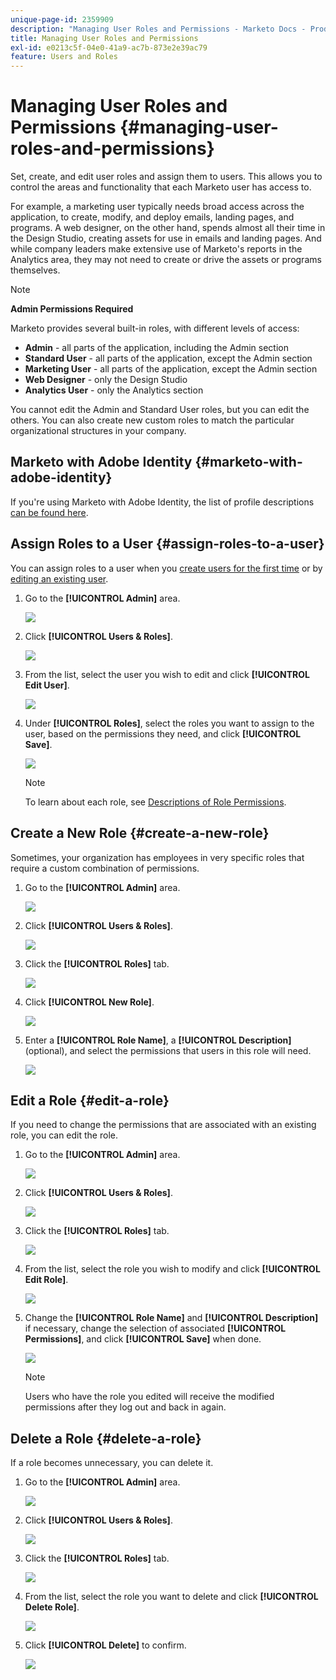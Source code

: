 ```yaml
---
unique-page-id: 2359909
description: "Managing User Roles and Permissions - Marketo Docs - Product Documentation"
title: Managing User Roles and Permissions
exl-id: e0213c5f-04e0-41a9-ac7b-873e2e39ac79
feature: Users and Roles
---
```

# Managing User Roles and Permissions {#managing-user-roles-and-permissions}

Set, create, and edit user roles and assign them to users. This allows you to control the areas and functionality that each Marketo user has access to.

For example, a marketing user typically needs broad access across the application, to create, modify, and deploy emails, landing pages, and programs. A web designer, on the other hand, spends almost all their time in the Design Studio, creating assets for use in emails and landing pages. And while company leaders make extensive use of Marketo's reports in the Analytics area, they may not need to create or drive the assets or programs themselves.

>[!NOTE]
>
>**Admin Permissions Required**

Marketo provides several built-in roles, with different levels of access:

* **Admin** - all parts of the application, including the Admin section
* **Standard User** - all parts of the application, except the Admin section
* **Marketing User** - all parts of the application, except the Admin section
* **Web Designer** - only the Design Studio
* **Analytics User** - only the Analytics section

You cannot edit the Admin and Standard User roles, but you can edit the others. You can also create new custom roles to match the particular organizational structures in your company.

## Marketo with Adobe Identity {#marketo-with-adobe-identity}

If you're using Marketo with Adobe Identity, the list of profile descriptions [can be found here](/help/marketo/product-docs/administration/marketo-with-adobe-identity/adobe-identity-management-overview.md#profile-levels).

## Assign Roles to a User {#assign-roles-to-a-user}

You can assign roles to a user when you [create users for the first time](/help/marketo/product-docs/administration/users-and-roles/create-delete-edit-and-change-a-user-role.md) or by [editing an existing user](/help/marketo/product-docs/administration/users-and-roles/managing-marketo-users.md).

1. Go to the **[!UICONTROL Admin]** area.

   ![](assets/managing-user-roles-and-permissions-1.png)

1. Click **[!UICONTROL Users & Roles]**.

   ![](assets/managing-user-roles-and-permissions-2.png)

1. From the list, select the user you wish to edit and click **[!UICONTROL Edit User]**.

   ![](assets/managing-user-roles-and-permissions-3.png)

1. Under **[!UICONTROL Roles]**, select the roles you want to assign to the user, based on the permissions they need, and click **[!UICONTROL Save]**.

   ![](assets/managing-user-roles-and-permissions-4.png)

   >[!NOTE]
   >
   >To learn about each role, see [Descriptions of Role Permissions](/help/marketo/product-docs/administration/users-and-roles/descriptions-of-role-permissions.md).

## Create a New Role {#create-a-new-role}

Sometimes, your organization has employees in very specific roles that require a custom combination of permissions.

1. Go to the **[!UICONTROL Admin]** area.

   ![](assets/managing-user-roles-and-permissions-5.png)

1. Click **[!UICONTROL Users & Roles]**.

   ![](assets/managing-user-roles-and-permissions-6.png)

1. Click the **[!UICONTROL Roles]** tab.

   ![](assets/managing-user-roles-and-permissions-7.png)

1. Click **[!UICONTROL New Role]**.

   ![](assets/managing-user-roles-and-permissions-8.png)

1. Enter a **[!UICONTROL Role Name]**, a **[!UICONTROL Description]** (optional), and select the permissions that users in this role will need.

   ![](assets/managing-user-roles-and-permissions-9.png)

## Edit a Role {#edit-a-role}

If you need to change the permissions that are associated with an existing role, you can edit the role.

1. Go to the **[!UICONTROL Admin]** area.

   ![](assets/managing-user-roles-and-permissions-10.png)

1. Click **[!UICONTROL Users & Roles]**.

   ![](assets/managing-user-roles-and-permissions-11.png)

1. Click the **[!UICONTROL Roles]** tab.

   ![](assets/managing-user-roles-and-permissions-12.png)

1. From the list, select the role you wish to modify and click **[!UICONTROL Edit Role]**.

   ![](assets/managing-user-roles-and-permissions-13.png)

1. Change the **[!UICONTROL Role Name]** and **[!UICONTROL Description]** if necessary, change the selection of associated **[!UICONTROL Permissions]**, and click **[!UICONTROL Save]** when done.

   ![](assets/managing-user-roles-and-permissions-14.png)

   >[!NOTE]
   >
   >Users who have the role you edited will receive the modified permissions after they log out and back in again.

## Delete a Role {#delete-a-role}

If a role becomes unnecessary, you can delete it.

1. Go to the **[!UICONTROL Admin]** area.

   ![](assets/managing-user-roles-and-permissions-15.png)

1. Click **[!UICONTROL Users & Roles]**.

   ![](assets/managing-user-roles-and-permissions-16.png)

1. Click the **[!UICONTROL Roles]** tab.

   ![](assets/managing-user-roles-and-permissions-17.png)

1. From the list, select the role you want to delete and click **[!UICONTROL Delete Role]**.

   ![](assets/managing-user-roles-and-permissions-18.png)

1. Click **[!UICONTROL Delete]** to confirm.

   ![](assets/managing-user-roles-and-permissions-19.png)
